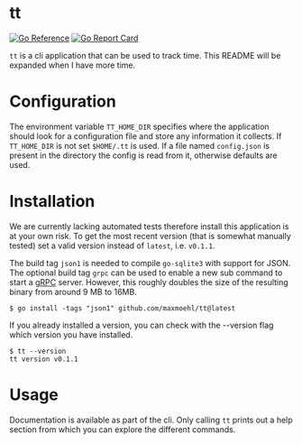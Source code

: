 # tt

[![Go Reference](https://pkg.go.dev/badge/github.com/maxmoehl/tt.svg)](https://pkg.go.dev/github.com/maxmoehl/tt)
[![Go Report Card](https://goreportcard.com/badge/github.com/maxmoehl/tt)](https://goreportcard.com/report/github.com/maxmoehl/tt)

`tt` is a cli application that can be used to track time. This README will be expanded when I have more time.

# Configuration

The environment variable `TT_HOME_DIR` specifies where the application should look for
a configuration file and store any information it collects. If `TT_HOME_DIR` is not set
`$HOME/.tt` is used. If a file named `config.json` is present in the directory the
config is read from it, otherwise defaults are used.

# Installation

We are currently lacking automated tests therefore install this application is at your
own risk. To get the most recent version (that is somewhat manually tested) set a valid
version instead of `latest`, i.e. `v0.1.1`.

The build tag `json1` is needed to compile `go-sqlite3` with support for JSON. The
optional build tag `grpc` can be used to enable a new sub command to start a [gRPC](https://grpc.io)
server. However, this roughly doubles the size of the resulting binary from around
9 MB to 16MB.

```
$ go install -tags "json1" github.com/maxmoehl/tt@latest
```

If you already installed a version, you can check with the --version flag which version
you have installed.

```
$ tt --version
tt version v0.1.1
```

# Usage

Documentation is available as part of the cli. Only calling `tt` prints out a help
section from which you can explore the different commands.
